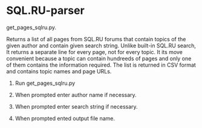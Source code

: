# SQL.RU-parser
get_pages_sqlru.py.

Returns a list of all pages from SQL.RU forums that contain topics of the given author and contain given search string. Unlike built-in SQL.RU search, It returns a separate line for every page, not for every topic. It its move convenient because a topic can contain hundreeds of pages and only one of them contains the information required.
The list is returned in CSV format and contains topic names and page URLs.

1. Run get_pages_sqlru.py

2. When prompted enter author name if necessary.

3. When prompted enter search string if necessary.

4. When prompted ented output file name.

